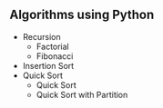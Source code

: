 ## Algorithms using Python
  
  * Recursion
    * Factorial
    * Fibonacci
  * Insertion Sort
  * Quick Sort
    * Quick Sort
    * Quick Sort with Partition
